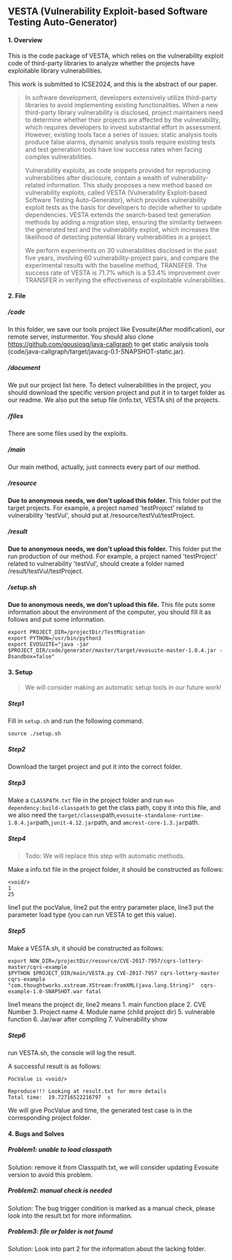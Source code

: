 ## VESTA (Vulnerability Exploit-based Software Testing Auto-Generator)



#### 1. Overview

This is the code package of VESTA, which relies on the vulnerability exploit code of third-party libraries to analyze whether the projects have exploitable library vulnerabilities. 

This work is submitted to ICSE2024, and this is the abstract of our paper.

> In software development, developers extensively utilize third-party libraries to avoid implementing existing functionalities. When a new third-party library vulnerability is disclosed, project maintainers need to determine whether their projects are affected by the vulnerability, which requires developers to invest substantial effort in assessment. However, existing tools face a series of issues: static analysis tools produce false alarms, dynamic analysis tools require existing tests and test generation tools have low success rates when facing complex vulnerabilities.
>
> Vulnerability exploits, as code snippets provided for reproducing vulnerabilities after disclosure, contain a wealth of vulnerability-related information. This study proposes a new method based on vulnerability exploits, called VESTA (Vulnerability Exploit-based Software Testing Auto-Generator), which provides vulnerability exploit tests as the basis for developers to decide whether to update dependencies. VESTA extends the search-based test generation methods by adding a migration step, ensuring the similarity between the generated test and the vulnerability exploit, which increases the likelihood of detecting potential library vulnerabilities in a project.
>
> We perform experiments on 30 vulnerabilities disclosed in the past five years, involving 60 vulnerability-project pairs, and compare the experimental results with the baseline method, TRANSFER. The success rate of VESTA is 71.7\% which is a 53.4\% improvement over TRANSFER in verifying the effectiveness of exploitable vulnerabilities. 



#### 2. File

##### /code

In this folder, we save our tools project like Evosuite(After modification), our remote server, insturmentor. You should also clone https://github.com/gousiosg/java-callgraph to get static analysis tools (code/java-callgraph/target/javacg-0.1-SNAPSHOT-static.jar).

##### /document

We put our project list here. To detect vulnerabilities in the project, you should download the specific version project and put it in to target folder as our readme. We also put the setup file (info.txt, VESTA.sh) of the projects.

##### /files

There are some files used by the exploits.

##### /main

Our main method, actually, just connects every part of our method.

##### /resource

**Due to anonymous needs, we don't upload this folder.**
This folder put the target projects. For example, a project named 'testProject' related to vulnerability 'testVul', should put at /resource/testVul/testProject.

##### /result

**Due to anonymous needs, we don't upload this folder.**
This folder put the run production of our method. For example, a project named 'testProject' related to vulnerability 'testVul', should create a folder named  /result/testVul/testProject.

##### /setup.sh

**Due to anonymous needs, we don't upload this file.**
This file puts some information about the environment of the computer, you should fill it as follows and put some information.

```
export PROJECT_DIR=/projectDir/TestMigration
export PYTHON=/usr/bin/python3
export EVOSUITE="java -jar $PROJECT_DIR/code/generator/master/target/evosuite-master-1.0.4.jar -Dsandbox=false"
```



#### 3. Setup

> We will consider making an automatic setup tools in our future work!

##### Step1

Fill in `setup.sh` and run the following command.

```
source ./setup.sh
```

##### Step2

Download the target project and put it into the correct folder.

##### Step3

Make a `CLASSPATH.txt` file in the project folder and run `mvn dependency:build-classpath` to get the class path, copy it into this file, and we also need the `target/classes`path,`evosuite-standalone-runtime-1.0.4.jar`path,`junit-4.12.jar`path, and `amcrest-core-1.3.jar`path.

##### Step4

> Todo: We will replace this step with automatic methods.

Make a info.txt file in the project folder, it should be constructed as follows:

```
<void/>
1
25

```

line1 put the pocValue, line2 put the entry parameter place, line3 put the parameter load type (you can run VESTA to get this value).

##### Step5

Make a VESTA.sh,  it should be constructed as follows:

```
export NOW_DIR=/projectDir/resource/CVE-2017-7957/cqrs-lottery-master/cqrs-example
$PYTHON $PROJECT_DIR/main/VESTA.py CVE-2017-7957 cqrs-lottery-master cqrs-example  "com.thoughtworks.xstream.XStream:fromXML(java.lang.String)"  cqrs-example-1.0-SNAPSHOT.war fatal
```

line1 means the project dir, line2 means 1. main function place 2. CVE Number 3. Project name 4. Module name (child project dir) 5. vulnerable function 6. Jar/war after compiling 7. Vulnerability show

##### Step6

run VESTA.sh, the console will log the result.

A successful result is as follows:

```
PocValue is <void/>

Reproduce!!! Looking at result.txt for more details
Total time:  19.72716522216797  s
```

We will give PocValue and time, the generated test case is in the corresponding project folder.



#### 4. Bugs and Solves

##### Problem1: unable to load classpath

Solution: remove it from Classpath.txt, we will consider updating Evosuite version to avoid this problem.

##### Problem2: manual check is needed

Solution: The bug trigger condition is marked as a manual check, please look into the result.txt for more information.

##### Problem3: file or folder is not found

Solution:  Look into part 2 for the information about the lacking folder.
